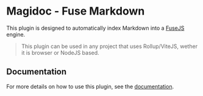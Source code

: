 # Magidoc - Fuse Markdown

This plugin is designed to automatically index Markdown into a [FuseJS](https://github.com/krisk/Fuse) engine.

> This plugin can be used in any project that uses Rollup/ViteJS, wether it is browser or NodeJS based.

## Documentation

For more details on how to use this plugin, see the [documentation](https://magidoc-org.github.io/magidoc/plugins/rollup-parse-graphql-schema).
